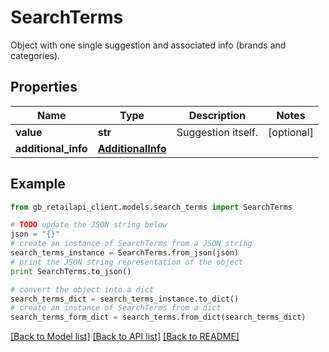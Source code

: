 # SearchTerms

Object with one single suggestion and associated info (brands and categories).

## Properties
Name | Type | Description | Notes
------------ | ------------- | ------------- | -------------
**value** | **str** | Suggestion itself. | [optional] 
**additional_info** | [**AdditionalInfo**](AdditionalInfo.md) |  | 

## Example

```python
from gb_retailapi_client.models.search_terms import SearchTerms

# TODO update the JSON string below
json = "{}"
# create an instance of SearchTerms from a JSON string
search_terms_instance = SearchTerms.from_json(json)
# print the JSON string representation of the object
print SearchTerms.to_json()

# convert the object into a dict
search_terms_dict = search_terms_instance.to_dict()
# create an instance of SearchTerms from a dict
search_terms_form_dict = search_terms.from_dict(search_terms_dict)
```
[[Back to Model list]](../README.md#documentation-for-models) [[Back to API list]](../README.md#documentation-for-api-endpoints) [[Back to README]](../README.md)


